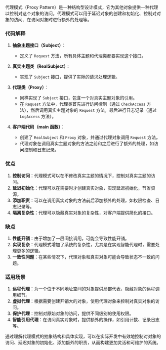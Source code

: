 代理模式（Proxy Pattern）是一种结构型设计模式，它为其他对象提供一种代理以控制对这个对象的访问。代理模式可以用于延迟对象的创建和初始化、控制对对象的访问、在访问对象时进行额外的处理等。


### 代码解释
1. **抽象主题接口（Subject）**：
    - 定义了 `Request` 方法，所有具体主题和代理类都要实现这个接口。

2. **真实主题类（RealSubject）**：
    - 实现了 `Subject` 接口，提供了实际的请求处理逻辑。

3. **代理类（Proxy）**：
    - 同样实现了 `Subject` 接口，包含一个对真实主题对象的引用。
    - 在 `Request` 方法中，代理类首先进行访问控制（通过 `CheckAccess` 方法），然后调用真实主题对象的 `Request` 方法，最后进行日志记录（通过 `LogAccess` 方法）。

4. **客户端代码（main 函数）**：
    - 创建了 `RealSubject` 和 `Proxy` 对象，并通过代理对象调用 `Request` 方法。
    - 代理对象在调用真实主题对象的方法之前和之后进行了额外的处理，如访问控制和日志记录。

### 优点
1. **控制访问**：代理模式可以在不修改真实主题的情况下，控制对真实主题的访问。
2. **延迟初始化**：代理可以在需要时才创建真实对象，实现延迟初始化，节省资源。
3. **添加职责**：可以在调用真实对象的方法前后添加额外的处理，如权限检查、日志记录等。
4. **隔离复杂性**：代理可以隐藏真实对象的复杂性，对客户端提供简化的接口。

### 缺点
1. **性能开销**：由于增加了一层间接调用，可能会导致性能开销。
2. **实现复杂**：代理模式增加了系统的复杂性，尤其是在实现智能代理时，需要处理更多的逻辑。
3. **一致性问题**：在某些情况下，代理对象和真实对象可能会导致状态不一致的问题。

### 适用场景
1. **远程代理**：为一个位于不同地址空间的对象提供局部代表，隐藏对象的远程调用细节。
2. **虚拟代理**：根据需要创建开销大的对象，使用代理对象来控制对真实对象的访问。
3. **保护代理**：控制对原始对象的访问，提供不同级别的使用权限。
4. **智能引用代理**：在访问真实对象时，提供额外的操作，如引用计数、记录日志等。

通过理解代理模式的抽象结构和具体实现，可以在实际开发中有效地控制对对象的访问、延迟对象的初始化、添加额外的职责，从而构建更加灵活和可维护的系统。